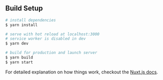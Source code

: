 
## Build Setup

``` bash
# install dependencies
$ yarn install

# serve with hot reload at localhost:3000
# service worker is disabled in dev
$ yarn dev

# build for production and launch server
$ yarn build
$ yarn start
```

For detailed explanation on how things work, checkout the [Nuxt.js docs](https://github.com/nuxt/nuxt.js).
